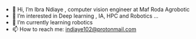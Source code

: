 - 👋 Hi, I’m Ibra Ndiaye , computer vision engineer at Maf Roda Agrobotic
- 👀 I’m interested in Deep learning , IA, HPC and Robotics ...
- 🌱 I’m currently learning robotics
- 📫 How to reach me: indiaye102@protonmail.com

<!---
ibrandiay/ibrandiay is a ✨ special ✨ repository because its `README.md` (this file) appears on your GitHub profile.
You can click the Preview link to take a look at your changes.
--->
